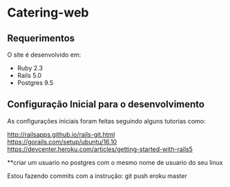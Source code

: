 # Catering-web

## Requerimentos
O site é desenvolvido em:
- Ruby 2.3
- Rails 5.0
- Postgres 9.5


## Configuração Inicial para o desenvolvimento

As configurações iniciais foram feitas seguindo alguns tutorias como:

http://railsapps.github.io/rails-git.html
https://gorails.com/setup/ubuntu/16.10
https://devcenter.heroku.com/articles/getting-started-with-rails5

**criar um usuario no postgres com o mesmo nome de usuario do seu linux


Estou fazendo commits com a instrução:
git push eroku master

